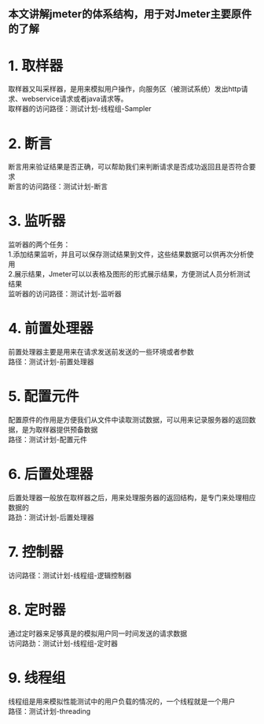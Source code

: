 ## 本文讲解jmeter的体系结构，用于对Jmeter主要原件的了解<br>
# 1. 取样器<br>
   取样器又叫采样器，是用来模拟用户操作，向服务区（被测试系统）发出http请求、webservice请求或者java请求等。<br>
   取样器的访问路径：测试计划-线程组-Sampler<br>
# 2. 断言<br>
   断言用来验证结果是否正确，可以帮助我们来判断请求是否成功返回且是否符合要求<br>
   断言的访问路径：测试计划-断言<br>
# 3. 监听器<br>
   监听器的两个任务：<br>
   1.添加结果监听，并且可以保存测试结果到文件，这些结果数据可以供再次分析使用<br>
   2.展示结果，Jmeter可以以表格及图形的形式展示结果，方便测试人员分析测试结果<br>
   监听器的访问路径：测试计划-监听器<br>
# 4. 前置处理器<br>
   前置处理器主要是用来在请求发送前发送的一些环境或者参数<br>
   路径：测试计划-前置处理器<br>
# 5. 配置元件<br>
   配置原件的作用是方便我们从文件中读取测试数据，可以用来记录服务器的返回数据，是为取样器提供预备数据<br>
   路径：测试计划-配置元件<br>
# 6. 后置处理器<br>
   后置处理器一般放在取样器之后，用来处理服务器的返回结构，是专门来处理相应数据的<br>
   路劲：测试计划-后置处理器<br>
# 7. 控制器<br>
   访问路径：测试计划-线程组-逻辑控制器<br>
# 8. 定时器<br>
   通过定时器来足够真是的模拟用户同一时间发送的请求数据<br>
   访问路劲：测试计划-线程组-定时器<br>
# 9. 线程组<br>
   线程组是用来模拟性能测试中的用户负载的情况的，一个线程就是一个用户<br>
   路径：测试计划-threading<br>
